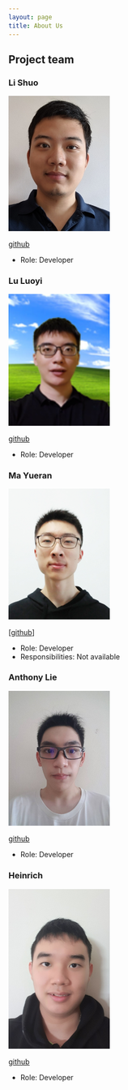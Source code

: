 ```yaml
---
layout: page
title: About Us
---
```

## Project team

### Li Shuo

<img src="images/li-s.png" width="200px" alt="Li Shuo's profile picture">

[github](https://github.com/li-s)

* Role: Developer

### Lu Luoyi

<img src="images/luo-git.png" width="200px" alt="Luoyi's profile picture">

[github](https://github.com/luo-git)

* Role: Developer

### Ma Yueran

<img src="images/ma-yueran.png" width="200px">

[[github](https://github.com/Ma-Yueran)]

* Role: Developer
* Responsibilities: Not available

### Anthony Lie
<img src="images/anthony6401.png" width="200px">

[github](https://github.com/Anthony6401)

* Role: Developer

### Heinrich
<img src="images/hynridge.png" width="200px">

[github](https://github.com/HynRidge)

* Role: Developer
